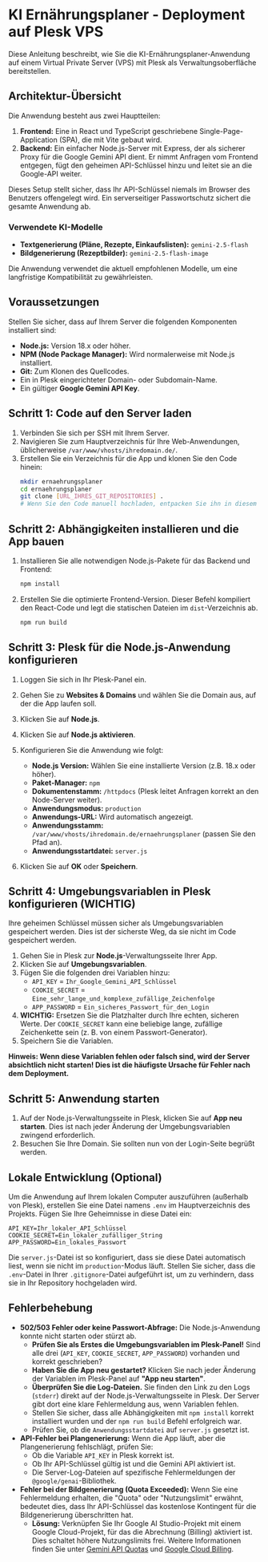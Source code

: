 # KI Ernährungsplaner - Deployment auf Plesk VPS

Diese Anleitung beschreibt, wie Sie die KI-Ernährungsplaner-Anwendung auf einem Virtual Private Server (VPS) mit Plesk als Verwaltungsoberfläche bereitstellen.

## Architektur-Übersicht

Die Anwendung besteht aus zwei Hauptteilen:

1.  **Frontend:** Eine in React und TypeScript geschriebene Single-Page-Application (SPA), die mit Vite gebaut wird.
2.  **Backend:** Ein einfacher Node.js-Server mit Express, der als sicherer Proxy für die Google Gemini API dient. Er nimmt Anfragen vom Frontend entgegen, fügt den geheimen API-Schlüssel hinzu und leitet sie an die Google-API weiter.

Dieses Setup stellt sicher, dass Ihr API-Schlüssel niemals im Browser des Benutzers offengelegt wird. Ein serverseitiger Passwortschutz sichert die gesamte Anwendung ab.

### Verwendete KI-Modelle

-   **Textgenerierung (Pläne, Rezepte, Einkaufslisten):** `gemini-2.5-flash`
-   **Bildgenerierung (Rezeptbilder):** `gemini-2.5-flash-image`

Die Anwendung verwendet die aktuell empfohlenen Modelle, um eine langfristige Kompatibilität zu gewährleisten.

## Voraussetzungen

Stellen Sie sicher, dass auf Ihrem Server die folgenden Komponenten installiert sind:

-   **Node.js:** Version 18.x oder höher.
-   **NPM (Node Package Manager):** Wird normalerweise mit Node.js installiert.
-   **Git:** Zum Klonen des Quellcodes.
-   Ein in Plesk eingerichteter Domain- oder Subdomain-Name.
-   Ein gültiger **Google Gemini API Key**.

## Schritt 1: Code auf den Server laden

1.  Verbinden Sie sich per SSH mit Ihrem Server.
2.  Navigieren Sie zum Hauptverzeichnis für Ihre Web-Anwendungen, üblicherweise `/var/www/vhosts/ihredomain.de/`.
3.  Erstellen Sie ein Verzeichnis für die App und klonen Sie den Code hinein:
    ```bash
    mkdir ernaehrungsplaner
    cd ernaehrungsplaner
    git clone [URL_IHRES_GIT_REPOSITORIES] . 
    # Wenn Sie den Code manuell hochladen, entpacken Sie ihn in diesem Verzeichnis.
    ```

## Schritt 2: Abhängigkeiten installieren und die App bauen

1.  Installieren Sie alle notwendigen Node.js-Pakete für das Backend und Frontend:
    ```bash
    npm install
    ```
2.  Erstellen Sie die optimierte Frontend-Version. Dieser Befehl kompiliert den React-Code und legt die statischen Dateien im `dist`-Verzeichnis ab.
    ```bash
    npm run build
    ```

## Schritt 3: Plesk für die Node.js-Anwendung konfigurieren

1.  Loggen Sie sich in Ihr Plesk-Panel ein.
2.  Gehen Sie zu **Websites & Domains** und wählen Sie die Domain aus, auf der die App laufen soll.
3.  Klicken Sie auf **Node.js**.
4.  Klicken Sie auf **Node.js aktivieren**.
5.  Konfigurieren Sie die Anwendung wie folgt:
    -   **Node.js Version:** Wählen Sie eine installierte Version (z.B. 18.x oder höher).
    -   **Paket-Manager:** `npm`
    -   **Dokumentenstamm:** `/httpdocs` (Plesk leitet Anfragen korrekt an den Node-Server weiter).
    -   **Anwendungsmodus:** `production`
    -   **Anwendungs-URL:** Wird automatisch angezeigt.
    -   **Anwendungsstamm:** `/var/www/vhosts/ihredomain.de/ernaehrungsplaner` (passen Sie den Pfad an).
    -   **Anwendungsstartdatei:** `server.js`

6.  Klicken Sie auf **OK** oder **Speichern**. 

## Schritt 4: Umgebungsvariablen in Plesk konfigurieren (WICHTIG)

Ihre geheimen Schlüssel müssen sicher als Umgebungsvariablen gespeichert werden. Dies ist der sicherste Weg, da sie nicht im Code gespeichert werden.

1.  Gehen Sie in Plesk zur **Node.js**-Verwaltungsseite Ihrer App.
2.  Klicken Sie auf **Umgebungsvariablen**.
3.  Fügen Sie die folgenden drei Variablen hinzu:
    -   `API_KEY` = `Ihr_Google_Gemini_API_Schlüssel`
    -   `COOKIE_SECRET` = `Eine_sehr_lange_und_komplexe_zufällige_Zeichenfolge`
    -   `APP_PASSWORD` = `Ein_sicheres_Passwort_für_den_Login`
4.  **WICHTIG:** Ersetzen Sie die Platzhalter durch Ihre echten, sicheren Werte. Der `COOKIE_SECRET` kann eine beliebige lange, zufällige Zeichenkette sein (z. B. von einem Passwort-Generator).
5.  Speichern Sie die Variablen.

**Hinweis: Wenn diese Variablen fehlen oder falsch sind, wird der Server absichtlich nicht starten! Dies ist die häufigste Ursache für Fehler nach dem Deployment.**

## Schritt 5: Anwendung starten

1.  Auf der Node.js-Verwaltungsseite in Plesk, klicken Sie auf **App neu starten**. Dies ist nach jeder Änderung der Umgebungsvariablen zwingend erforderlich.
2.  Besuchen Sie Ihre Domain. Sie sollten nun von der Login-Seite begrüßt werden.

## Lokale Entwicklung (Optional)

Um die Anwendung auf Ihrem lokalen Computer auszuführen (außerhalb von Plesk), erstellen Sie eine Datei namens `.env` im Hauptverzeichnis des Projekts. Fügen Sie Ihre Geheimnisse in diese Datei ein:
```
API_KEY=Ihr_lokaler_API_Schlüssel
COOKIE_SECRET=Ein_lokaler_zufälliger_String
APP_PASSWORD=Ein_lokales_Passwort
```
Die `server.js`-Datei ist so konfiguriert, dass sie diese Datei automatisch liest, wenn sie nicht im `production`-Modus läuft. Stellen Sie sicher, dass die `.env`-Datei in Ihrer `.gitignore`-Datei aufgeführt ist, um zu verhindern, dass sie in Ihr Repository hochgeladen wird.

## Fehlerbehebung

-   **502/503 Fehler oder keine Passwort-Abfrage:** Die Node.js-Anwendung konnte nicht starten oder stürzt ab.
    -   **Prüfen Sie als Erstes die Umgebungsvariablen im Plesk-Panel!** Sind alle drei (`API_KEY`, `COOKIE_SECRET`, `APP_PASSWORD`) vorhanden und korrekt geschrieben?
    -   **Haben Sie die App neu gestartet?** Klicken Sie nach jeder Änderung der Variablen im Plesk-Panel auf **"App neu starten"**.
    -   **Überprüfen Sie die Log-Dateien.** Sie finden den Link zu den Logs (`stderr`) direkt auf der Node.js-Verwaltungsseite in Plesk. Der Server gibt dort eine klare Fehlermeldung aus, wenn Variablen fehlen.
    -   Stellen Sie sicher, dass alle Abhängigkeiten mit `npm install` korrekt installiert wurden und der `npm run build` Befehl erfolgreich war.
    -   Prüfen Sie, ob die `Anwendungsstartdatei` auf `server.js` gesetzt ist.
-   **API-Fehler bei Plangenerierung:** Wenn die App läuft, aber die Plangenerierung fehlschlägt, prüfen Sie:
    -   Ob die Variable `API_KEY` in Plesk korrekt ist.
    -   Ob Ihr API-Schlüssel gültig ist und die Gemini API aktiviert ist.
    -   Die Server-Log-Dateien auf spezifische Fehlermeldungen der `@google/genai`-Bibliothek.
-   **Fehler bei der Bildgenerierung (Quota Exceeded):** Wenn Sie eine Fehlermeldung erhalten, die "Quota" oder "Nutzungslimit" erwähnt, bedeutet dies, dass Ihr API-Schlüssel das kostenlose Kontingent für die Bildgenerierung überschritten hat.
    -   **Lösung:** Verknüpfen Sie Ihr Google AI Studio-Projekt mit einem Google Cloud-Projekt, für das die Abrechnung (Billing) aktiviert ist. Dies schaltet höhere Nutzungslimits frei. Weitere Informationen finden Sie unter [Gemini API Quotas](https://ai.google.dev/gemini-api/docs/rate-limits) und [Google Cloud Billing](https://cloud.google.com/billing/docs/how-to/modify-project).